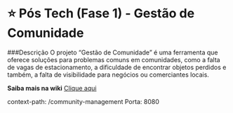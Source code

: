 # ⭐ Pós Tech (Fase 1) - **Gestão de Comunidade**

###Descrição
O projeto “Gestão de Comunidade” é uma ferramenta que oferece soluções para problemas comuns em comunidades, como a falta de vagas de estacionamento, a dificuldade de encontrar objetos perdidos e também, a falta de visibilidade para negócios ou comerciantes locais.

**Saiba mais na wiki** 
[Clique aqui]([https://](https://pos-tech-community-management.notion.site/Gest-o-de-Comunidade-c5a3c66672fd47289b848842d8705cd0?pvs=4))

context-path: /community-management
Porta: 8080









